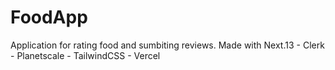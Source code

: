 # FoodApp

Application for rating food and sumbiting reviews.
Made with Next.13 - Clerk - Planetscale - TailwindCSS - Vercel
